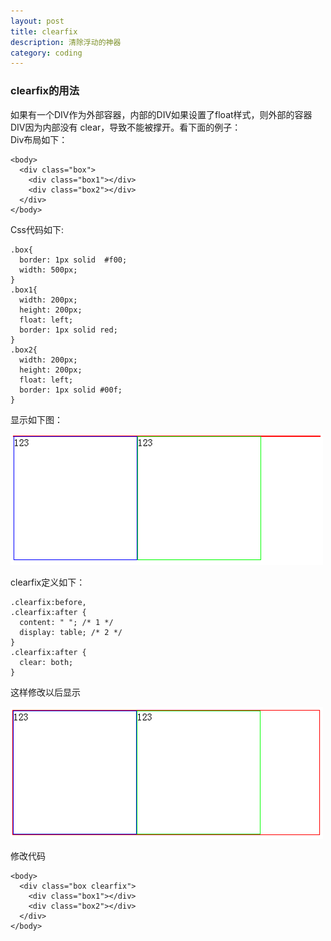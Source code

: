 ```yaml
---
layout: post
title: clearfix
description: 清除浮动的神器
category: coding
---
```


### clearfix的用法  

如果有一个DIV作为外部容器，内部的DIV如果设置了float样式，则外部的容器DIV因为内部没有 clear，导致不能被撑开。看下面的例子：  
Div布局如下：  
```
<body>
  <div class="box">
    <div class="box1"></div>
    <div class="box2"></div>
  </div>
</body>
```  

Css代码如下:  
```
.box{
  border: 1px solid  #f00;
  width: 500px;
}
.box1{
  width: 200px;
  height: 200px;
  float: left;
  border: 1px solid red;
}
.box2{
  width: 200px;
  height: 200px;
  float: left;
  border: 1px solid #00f;
}
```  
显示如下图：  

![](../../images/myblog/clearfix.gif)  

clearfix定义如下：  
```
.clearfix:before,
.clearfix:after {
  content: " "; /* 1 */
  display: table; /* 2 */
}
.clearfix:after {
  clear: both;
}
```
这样修改以后显示  

![](../../images/myblog/clearfix2.gif)  

修改代码  

```
<body>
  <div class="box clearfix">
    <div class="box1"></div>
    <div class="box2"></div>
  </div>
</body>
```
